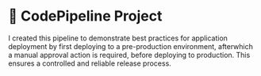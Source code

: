 # 🚀 CodePipeline Project 
I created this pipeline to demonstrate best practices for application deployment by first deploying to a pre-production environment, afterwhich a manual approval action is required, before deploying to production. This ensures a controlled and reliable release process.

